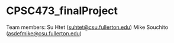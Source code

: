 # CPSC473_finalProject

Team members: Su Htet (suhtet@csu.fullerton.edu)
              Mike Souchito (asdefmike@csu.fullerton.edu)
